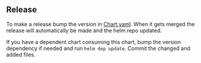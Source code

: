 ## Release
To make a release bump the version in [Chart.yaml](helm-charts/splunk-otel-collector/Chart.yaml). When it gets merged the release will automatically be made and the helm repo updated.

If you have a dependent chart consuming this chart, bump the version dependency if needed and run `helm dep update`. Commit the changed and added files.
